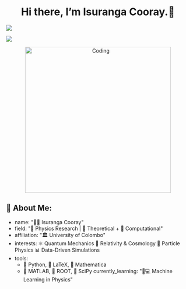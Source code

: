 <h1 align="center">Hi there, I’m Isuranga Cooray.👋</h1>
<a href="https://github.com/DenverCoder1/readme-typing-svg"><img src="https://readme-typing-svg.herokuapp.com?font=Fredoka+One&size=21&color=00FFFF&width=550&lines=Enthusiastic%2C+Driven+and+Innovative+IT+Undergraduate;Creative%2C+Dedicated+and+Ambitious+Achiever"></a>
<div align="center">
<p align="left"> <img src="https://komarev.com/ghpvc/?username=sabiehahmed10&label=Views&color=blue&style=plastic&style=for-the-badge" /> </p> 
<img align="center" alt="Coding" width="400" src="https://i.pinimg.com/originals/e8/f4/53/e8f453469a3ec97ecd354df465d73913.gif">
</div>
<div>

## 🧬 About Me: 

- name: "🧑‍🔬 Isuranga Cooray"
- field: "🧠 Physics Research | 🌌 Theoretical + 🧮 Computational"
- affiliation: "🏛️ University of Colombo"
- interests:
    ⚛️ Quantum Mechanics
    🌠 Relativity & Cosmology
    🧩 Particle Physics
    📊 Data-Driven Simulations
- tools:
  - 🐍 Python, 📄 LaTeX, 🧙 Mathematica
  - 🧪 MATLAB, 🧫 ROOT, 🔬 SciPy
currently_learning: "🧠💻 Machine Learning in Physics"


<!--
**IsurangaCooray/IsurangaCooray** is a ✨ _special_ ✨ repository because its `README.md` (this file) appears on your GitHub profile.

Here are some ideas to get you started:

- 🔭 I’m currently working on ...
- 🌱 I’m currently learning ...
- 👯 I’m looking to collaborate on ...
- 🤔 I’m looking for help with ...
- 💬 Ask me about ...
- 📫 How to reach me: ...
- 😄 Pronouns: ...
- ⚡ Fun fact: ...
-->
